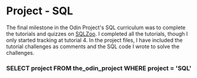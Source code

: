 # Project - SQL
The final milestone in the Odin Project's SQL curriculum was to complete the tutorials and quizzes on [SQLZoo](https://sqlzoo.net/wiki/SQL_Tutorial). I completed all the tutorials, though I only started tracking at tutorial 4. In the project files, I have included the tutorial challenges as comments and the SQL code I wrote to solve the challenges.
### SELECT project FROM the_odin_project WHERE project = 'SQL'
